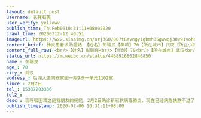 ```yaml
---
layout: default_post
username: 长择右美
user_verify: yellowv
publish_time: ThuFeb0610:31:11+08002020
crawl_time: 20200212-12:40:51
imageurl: https://wx2.sinaimg.cn/orj360/007tGavngy1gbmh05gwwqj30v91vohdz.jpg,https://wx2.sinaimg.cn/orj360/007tGavngy1gbmh0861tvj30om1hcq58.jpg,https://wx3.sinaimg.cn/orj360/007tGavngy1gbmh1w2ktrj30v91vodp9.jpg
content_brief: 肺炎患者求助超话 【姓名】彭瑞民【年龄】70【所在城市】武汉【所在小区、社区】后湖大道同安家园一期9栋一单元1102室【患病时间】2月2日【联系方式】15337203336【其他紧急联系人】【病情描述】 现呼吸困难这是我朋友的姥姥，2月2日确诊新冠状病毒肺炎，现在已经病危快熬不过了，球蛋白 ...全文
content_full_raw: <br/>【姓名】彭瑞民<br/>【年龄】70<br/>【所在城市】武汉<br/>【所在小区、社区】后湖大道同安家园一期9栋一单元1102室<br/>【患病时间】2月2日<br/>【联系方式】15337203336<br/>【其他紧急联系人】<br/>【病情描述】现呼吸困难<br/><br/>这是我朋友的姥姥，2月2日确诊新冠状病毒肺炎，现在已经病危快熬不过了，球蛋白家属已经买到了，希望能安排住院！
status_url: https://m.weibo.cn/status/4468916862846850
name_: 彭瑞民
age_: 70
city_: 武汉
address_: 后湖大道同安家园一期9栋一单元1102室
since_: 2月2日
tel_: 15337203336
tel2_: 
desc_: 现呼吸困难这是我朋友的姥姥，2月2日确诊新冠状病毒肺炎，现在已经病危快熬不过了，球蛋白家属已经买到了，希望能安排住院！
publish_timestamp: 2020-02-06 10:31:11+08:00
---
```

